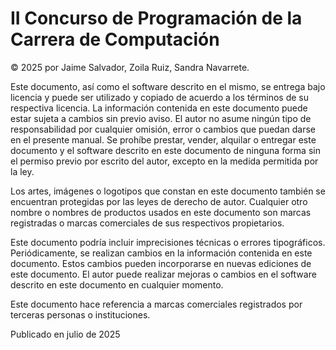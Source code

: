# II Concurso de Programación de la Carrera de Computación

© 2025 por Jaime Salvador, Zoila Ruiz, Sandra Navarrete.

Este documento, así como el software descrito en el mismo, se entrega bajo licencia y puede ser utilizado y copiado de acuerdo a los términos de su respectiva licencia. La información contenida en este documento puede estar sujeta a cambios sin previo aviso. El autor no asume ningún tipo de responsabilidad por cualquier omisión, error o cambios que puedan darse en el presente manual. Se prohíbe prestar, vender, alquilar o entregar este documento y el software descrito en este documento de ninguna forma sin el permiso previo por escrito del autor, excepto en la medida permitida por la ley.

Los artes, imágenes o logotipos que constan en este documento también se encuentran protegidas por las leyes de derecho de autor. Cualquier otro nombre o nombres de productos usados en este documento son marcas registradas o marcas comerciales de sus respectivos propietarios.

Este documento podría incluir imprecisiones técnicas o errores tipográficos. Periódicamente, se realizan cambios en la información contenida en este documento. Estos cambios pueden incorporarse en nuevas ediciones de este documento. El autor puede realizar mejoras o cambios en el software descrito en este documento en cualquier momento.

Este documento hace referencia a marcas comerciales registrados por terceras personas o instituciones.

Publicado en julio de 2025

